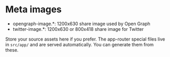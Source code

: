 # Meta images

- opengraph-image.*: 1200x630 share image used by Open Graph
- twitter-image.*: 1200x630 or 800x418 share image for Twitter

Store your source assets here if you prefer. The app-router special files live in `src/app/` and are served automatically. You can generate them from these.
